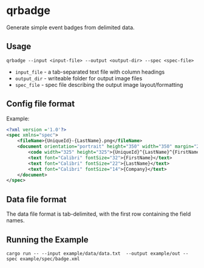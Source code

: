 # qrbadge

Generate simple event badges from delimited data.

## Usage

```
qrbadge --input <input-file> --output <output-dir> --spec <spec-file> 
```


- `input_file` - a tab-separated text file with column headings
- `output_dir` - writeable folder for output image files
- `spec_file` - spec file describing the output image layout/formatting


## Config file format

Example:

```xml
<?xml version ='1.0'?>
<spec xmlns="spec">
    <fileName>{UniqueId}-{LastName}.png</fileName>
    <document orientation="portrait" height="350" width="350" margin="25" units="px">
        <code width="325" height="325">{UniqueId}^{LastName}^{FirstName}</code>
        <text font="Calibri" fontSize="32">{FirstName}</text>
        <text font="Calibri" fontSize="22">{LastName}</text>
        <text font="Calibri" fontSize="14">{Company}</text>
    </document>
</spec>
```

## Data file format

The data file format is tab-delimited, with the first row containing the field names.

## Running the Example

`cargo run -- --input example/data/data.txt  --output example/out --spec example/spec/badge.xml`
